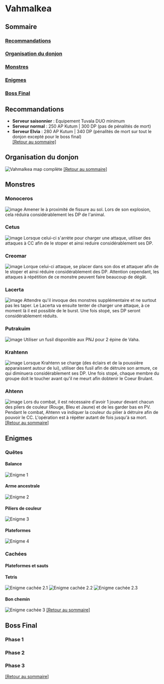 # Vahmalkea
## Sommaire
### [Recommandations](https://github.com/Varatheon/Atoraxxion/blob/main/Vahmalkea/READM.md#recommandations-1)
### [Organisation du donjon](https://github.com/Varatheon/Atoraxxion/blob/main/Vahmalkea/READM.md#organisation-du-donjon-1)
### [Monstres](https://github.com/Varatheon/Atoraxxion/blob/main/Vahmalkea/READM.md#monstres-1)
### [Enigmes](https://github.com/Varatheon/Atoraxxion/blob/main/Vahmalkea/READM.md#enigmes-1)
### [Boss Final](https://github.com/Varatheon/Atoraxxion/blob/main/Vahmalkea/READM.md#boss-final-1)
## Recommandations
- **Serveur saisonnier** : Equipement Tuvala DUO minimum
- **Serveur normal** : 250 AP Kutum | 300 DP (pas de pénalités de mort)
- **Serveur Elvia** : 280 AP Kutum | 340 DP (pénalités de mort sur tout le donjon excepté pour le boss final)  
[[Retour au sommaire]](https://github.com/Varatheon/Atoraxxion/blob/main/Vahmalkea/READM.md#sommaire)
## Organisation du donjon
![Vahmalkea map complète](https://github.com/Varatheon/Atoraxxion/blob/main/Vahmalkea/Images/VahmalkeaMap.png)
[[Retour au sommaire]](https://github.com/Varatheon/Atoraxxion/blob/main/Vahmalkea/READM.md#sommaire)
## Monstres
### Monoceros
![image](url)
Amener le à proximité de fissure au sol. Lors de son explosion, cela réduira considérablement les DP de l'animal.
### Cetus
![image](url)
Lorsque celui-ci s'arrète pour charger une attaque, utiliser des attaques à CC afin de le stoper et ainsi reduire considérablement ses DP.
### Creomar
![image](url)
Lorque celui-ci attaque, se placer dans son dos et attaquer afin de le stoper et ainsi réduire considérablement des DP. Attention cependant, les attaques à répétition de ce monstre peuvent faire beaucoup de dégât.
### Lacerta
![image](url)
Attendre qu'il invoque des monstres supplémentaire et ne surtout pas les taper. Le Lacerta va ensuite tenter de charger une attaque, à ce moment là il est possible de le burst. Une fois stopé, ses DP seront considérablement réduits.
### Putrakuim
![image](url)
Utiliser un fusil disponible aux PNJ pour 2 épine de Vaha.
### Krahtenn
![image](url)
Lorsque Krahtenn se charge (des éclairs et de la poussière apparaissent autour de lui), utiliser des fusil afin de détruire son armure, ce qui diminuera considérablement ses DP. Une fois stopé, chaque membre du groupe doit le toucher avant qu'il ne meurt afin dobtenir le Coeur Brulant.
### Ahtenn
![image](url)
Lors du combat, il est nécessaire d'avoir 1 joueur devant chacun des pilers de couleur (Rouge, Bleu et Jaune) et de les garder bas en PV. Pendant le combat, Ahtenn va indiquer la couleur du pilier à détruire afin de pouvoir le CC. L'opération est à répéter autant de fois jusqu'à sa mort.  
[[Retour au sommaire]](https://github.com/Varatheon/Atoraxxion/blob/main/Vahmalkea/READM.md#sommaire)
## Enigmes
### Quêtes
#### Balance
![Enigme 1](https://github.com/Varatheon/Atoraxxion/blob/main/Vahmalkea/Images/Puzzle1.png)
#### Arme ancestrale
![Enigme 2](https://github.com/Varatheon/Atoraxxion/blob/main/Vahmalkea/Images/Puzzle2.png)
#### Piliers de couleur
![Enigme 3](https://github.com/Varatheon/Atoraxxion/blob/main/Vahmalkea/Images/Puzzle3.png)
#### Plateformes
![Enigme 4](https://github.com/Varatheon/Atoraxxion/blob/main/Vahmalkea/Images/Puzzle4.png)
### Cachées
#### Plateformes et sauts
#### Tetris
![Enigme cachée 2.1](https://github.com/Varatheon/Atoraxxion/blob/main/Vahmalkea/Images/Secret2-1.png)
![Enigme cachée 2.2](https://github.com/Varatheon/Atoraxxion/blob/main/Vahmalkea/Images/Secret2-2.png)
![Enigme cachée 2.3](https://github.com/Varatheon/Atoraxxion/blob/main/Vahmalkea/Images/Secret2-3.png)
#### Bon chemin
![Enigme cachée 3](https://github.com/Varatheon/Atoraxxion/blob/main/Vahmalkea/Images/Secret3.png)
[[Retour au sommaire]](https://github.com/Varatheon/Atoraxxion/blob/main/Vahmalkea/READM.md#sommaire)
## Boss Final
### Phase 1
### Phase 2
### Phase 3
[[Retour au sommaire]](https://github.com/Varatheon/Atoraxxion/blob/main/Vahmalkea/READM.md#sommaire)
